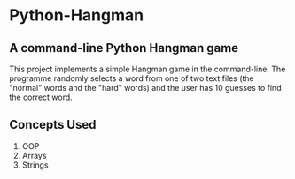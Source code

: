 # Python-Hangman
## A command-line Python Hangman game
This project implements a simple Hangman game in the command-line. The programme randomly selects a word from one of two text files (the "normal" words and the "hard" words) and the user has 10 guesses to find the correct word.

## Concepts Used
1. OOP
2. Arrays
3. Strings
